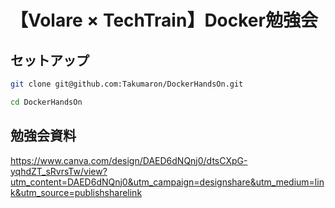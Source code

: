 # 【Volare × TechTrain】Docker勉強会
## セットアップ
``` sh
git clone git@github.com:Takumaron/DockerHandsOn.git

cd DockerHandsOn
```

## 勉強会資料
https://www.canva.com/design/DAED6dNQnj0/dtsCXpG-yqhdZT_sRvrsTw/view?utm_content=DAED6dNQnj0&utm_campaign=designshare&utm_medium=link&utm_source=publishsharelink
